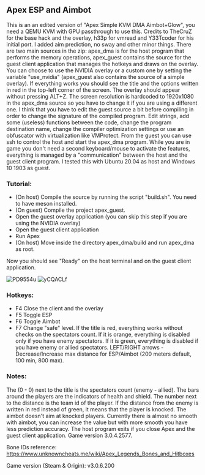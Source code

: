 ## Apex ESP and Aimbot

This is an an edited version of "Apex Simple KVM DMA Aimbot+Glow", you need a QEMU KVM with GPU passthrough to use this. Credits to TheCruZ for the base hack and the overlay, h33p for vmread and Y33Tcoder for his initial port. I added aim prediction, no sway and other minor things.
There are two main sources in the zip: apex_dma is for the host program that performs the memory operations, apex_guest contains the source for the guest client application that manages the hotkeys and draws on the overlay. You can choose to use the NVIDIA overlay or a custom one by setting the variable "use_nvidia" (apex_guest also contains the source of a simple overlay). If everything works you should see the title and the options written in red in the top-left corner of the screen. The overlay should appear without pressing ALT+Z. The screen resolution is hardcoded to 1920x1080 in the apex_dma source so you have to change it if you are using a different one.
I think that you have to edit the guest source a bit before compiling in order to change the signature of the compiled program. Edit strings, add some (useless) functions between the code, change the program destination name, change the compiler optimization settings or use an obfuscator with virtualization like VMProtect.
From the guest you can use ssh to control the host and start the apex_dma program. While you are in game you don't need a second keyboard/mouse to activate the features, everything is managed by a "communication" between the host and the guest client program.
I tested this with Ubuntu 20.04 as host and Windows 10 1903 as guest.

### Tutorial:
- (On host) Compile the source by running the script "build.sh". You need to have meson installed.
- (On guest) Compile the project apex_guest.
- Open the guest overlay application (you can skip this step if you are using the NVIDIA overlay)
- Open the guest client application
- Run Apex
- (On host) Move inside the directory apex_dma/build and run apex_dma as root.

Now you should see "Ready" on the host terminal and on the guest client application.

![PD9554u](https://user-images.githubusercontent.com/65104995/115120630-16912100-9fe1-11eb-90aa-21a1d33afd08.png)
![yCQACLf](https://user-images.githubusercontent.com/65104995/115120706-6ff95000-9fe1-11eb-949e-05c71f8bb715.png)


### Hotkeys:
- F4 Close the client and the overlay
- F5 Toggle ESP
- F6 Toggle Aimbot
- F7 Change "safe" level. If the title is red, everything works without checks on the spectators count. If it is orange, everything is disabled only if you have enemy spectators. If it is green, everything is disabled if you have enemy or allied spectators.
LEFT/RIGHT arrows - Decrease/Increase max distance for ESP/Aimbot (200 meters default, 100 min, 800 max).

### Notes:
The (0 - 0) next to the title is the spectators count (enemy - allied). The bars around the players are the indicators of health and shield. The number next to the distance is the team id of the player. If the distance from the enemy is written in red instead of green, it means that the player is knocked. The aimbot doesn't aim at knocked players. Currently there is almost no smooth with aimbot, you can increase the value but with more smooth you have less prediction accuracy. The host program exits if you close Apex and the guest client application. Game version 3.0.4.2577.

Bone IDs reference: https://www.unknowncheats.me/wiki/Apex_Legends_Bones_and_Hitboxes

Game version (Steam & Origin): v3.0.6.200
